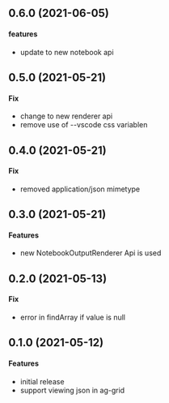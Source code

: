 ## 0.6.0 (2021-06-05)

#### features
* update to new notebook api
## 0.5.0 (2021-05-21)

#### Fix
* change to new renderer api
* remove use of --vscode css variablen

## 0.4.0 (2021-05-21)

#### Fix
* removed application/json mimetype

## 0.3.0 (2021-05-21)

#### Features
* new NotebookOutputRenderer Api is used

## 0.2.0 (2021-05-13)

#### Fix
* error in findArray if value is null

## 0.1.0 (2021-05-12)

#### Features
* initial release
* support viewing json in ag-grid
